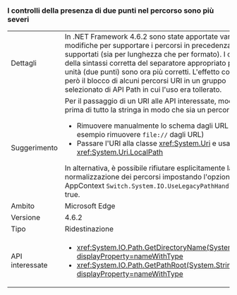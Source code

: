### <a name="path-colon-checks-are-stricter"></a>I controlli della presenza di due punti nel percorso sono più severi

|   |   |
|---|---|
|Dettagli|In .NET Framework 4.6.2 sono state apportate varie modifiche per supportare i percorsi in precedenza non supportati (sia per lunghezza che per formato). I controlli della sintassi corretta del separatore appropriato per le unità (due punti) sono ora più corretti. L'effetto collaterale è però il blocco di alcuni percorsi URI in un gruppo selezionato di API Path in cui l'uso era tollerato.|
|Suggerimento|Per il passaggio di un URI alle API interessate, modificare prima di tutto la stringa in modo che sia un percorso valido.<ul><li>Rimuovere manualmente lo schema dagli URL (ad esempio rimuovere <code>file://</code> dagli URL)</li><li>Passare l'URI alla classe <xref:System.Uri> e usare <xref:System.Uri.LocalPath></li></ul>In alternativa, è possibile rifiutare esplicitamente la nuova normalizzazione dei percorsi impostando l'opzione di AppContext <code>Switch.System.IO.UseLegacyPathHandling</code> su true.|
|Ambito|Microsoft Edge|
|Versione|4.6.2|
|Tipo|Ridestinazione|
|API interessate|<ul><li><xref:System.IO.Path.GetDirectoryName(System.String)?displayProperty=nameWithType></li><li><xref:System.IO.Path.GetPathRoot(System.String)?displayProperty=nameWithType></li></ul>|

